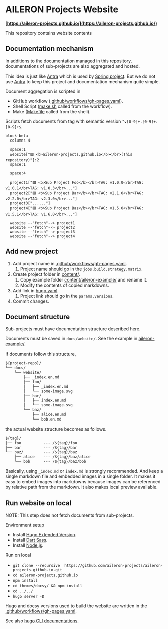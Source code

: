 # AILERON Projects Website

**[https://aileron-projects.github.io/](https://aileron-projects.github.io/)**

This repository contains website contents

## Documentation mechanism

In additions to the documentation managed in this repository, documentations of sub-projects are also aggregated and hosted.

This idea is just like [Antra](https://antora.org/) which is used by [Spring project](https://spring.io/projects).
But we do not use [Antra](https://antora.org/) to keep this project and documentation mechanism quite simple.

Document aggregation is scripted in

- GitHub workflow ([.github/workflows/gh-pages.yaml](.github/workflows/gh-pages.yaml)).
- Shell Script ([make.sh](make.sh) called from the workflow).
- Make ([Makefile](Makefile) called from the shell).

Scripts fetch documents from tag with semantic version `^v[0-9]+.[0-9]+.[0-9]+$`.

```mermaid
block-beta
  columns 4

  space:1
  website["🟪 <b>aileron-projects.github.io</b></br>(This repository)"]:2
  space:1

  space:4

  project1["🟩 <b>Sub Project Foo</b></br>TAG: v1.0.0</br>TAG: v1.0.1</br>TAG: v1.0.3</br>..."]
  project2["🟩 <b>Sub Project Bar</b></br>TAG: v2.1.0</br>TAG: v2.2.0</br>TAG: v2.3.0</br>..."]
  project3["......"]
  project4["🟩 <b>Sub Project Baz</b></br>TAG: v1.5.0</br>TAG: v1.5.1</br>TAG: v1.6.0</br>..."]

  website --"fetch"--> project1
  website --"fetch"--> project2
  website --"fetch"--> project3
  website --"fetch"--> project4
```

## Add new project

1. Add project name in [.github/workflows/gh-pages.yaml](.github/workflows/gh-pages.yaml).
   1. Project name should go in the `jobs.build.strategy.matrix`.
1. Create project folder in [content/](content/).
   1. Copy example folder [content/aileron-example/](content/aileron-example/) and rename it.
   1. Modify the contents of copied markdowns.
1. Add link in [hugo.yaml](hugo.yaml).
   1. Project link should go in the `params.versions`.
1. Commit changes.

## Document structure

Sub-projects must have documentation structure described here.

Documents must be saved in `docs/website/`.
See the example in [aileron-example/](aileron-example/).

If documents follow this structure,

```txt
${project-repo}/
└── docs/
    └── website/
        ├── _index.en.md
        ├── foo/
        │   ├── _index.en.md
        │   └── some-image.svg
        ├── bar/
        │   ├── index.en.md
        │   └── some-image.svg
        └── baz/
            ├── alice.en.md
            └── bob.en.md
```

the actual website structure becomes as follows.

```txt
${tag}/
├── foo          --- /${tag}/foo
├── bar          --- /${tag}/bar
└── baz/         --- /${tag}/baz
    ├── alice    --- /${tag}/baz/alice
    └── bob      --- /${tag}/baz/bob
```

Basically, using `_index.md` or `index.md` is strongly recommended.
And keep a single markdown file and embedded images in a single folder.
It makes it easy to embed images into markdowns because images can be referenced by relative path from the markdown. It also makes local preview available.

## Run website on local

NOTE: This step does not fetch documents from sub-projects.

Environment setup

- Install [Hugo Extended Version](https://gohugo.io/installation/).
- Install [Dart Sass](https://gohugo.io/functions/css/sass/#dart-sass).
- Install [Node.js](https://nodejs.org/).

Run on local

- `git clone --recursive  https://github.com/aileron-projects/aileron-projects.github.io.git`
- `cd aileron-projects.github.io`
- `npm install`
- `cd themes/docsy/ && npm install`
- `cd ../../`
- `hugo server -D`

Hugo and docsy versions used to build the website are written in the [.github/workflows/gh-pages.yaml](.github/workflows/gh-pages.yaml).

See also [hugo CLI documentations](https://gohugo.io/commands/hugo_server/).
